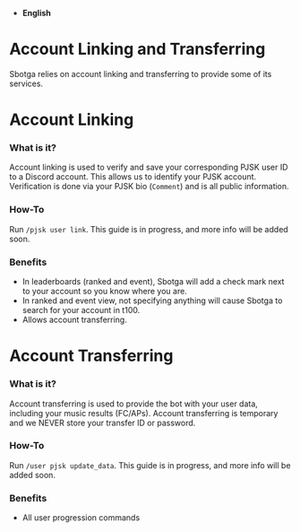 - **English**

# Account Linking and Transferring
Sbotga relies on account linking and transferring to provide some of its services.

# Account Linking
### What is it?
Account linking is used to verify and save your corresponding PJSK user ID to a Discord account. This allows us to identify your PJSK account. Verification is done via your PJSK bio (`Comment`) and is all public information.
### How-To
Run `/pjsk user link`. This guide is in progress, and more info will be added soon.
### Benefits
- In leaderboards (ranked and event), Sbotga will add a check mark next to your account so you know where you are.
- In ranked and event view, not specifying anything will cause Sbotga to search for your account in t100.
- Allows account transferring.

# Account Transferring
### What is it?
Account transferring is used to provide the bot with your user data, including your music results (FC/APs). Account transferring is temporary and we NEVER store your transfer ID or password.
### How-To
Run `/user pjsk update_data`. This guide is in progress, and more info will be added soon.
### Benefits
- All user progression commands
